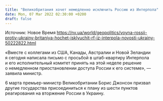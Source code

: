 ```yaml
---
title: "Великобритания хочет немедленно исключить Россию из Интерпола"
date: Mon, 07 Mar 2022 02:30:00 +0200
draft: false
---
```

Источник: Новое Время https://nv.ua/world/geopolitics/voyna-rossii-protiv-ukrainy-britaniya-hochet-isklyuchit-rf-iz-interpola-novosti-ukrainy-50222822.html


«Вместе с коллегами из США, Канады, Австралии и Новой Зеландии я сегодня написала письмо с просьбой в штаб-квартиру Интерпола и его исполнительный комитет принять на этой неделе решение о немедленном приостановлении доступа России к его системе», — заявила министр.

6 марта премьер-министр Великобритании Борис Джонсон призвал другие государства присоединиться к плану из шести пунктов реагирования на вторжение России в Украину.
